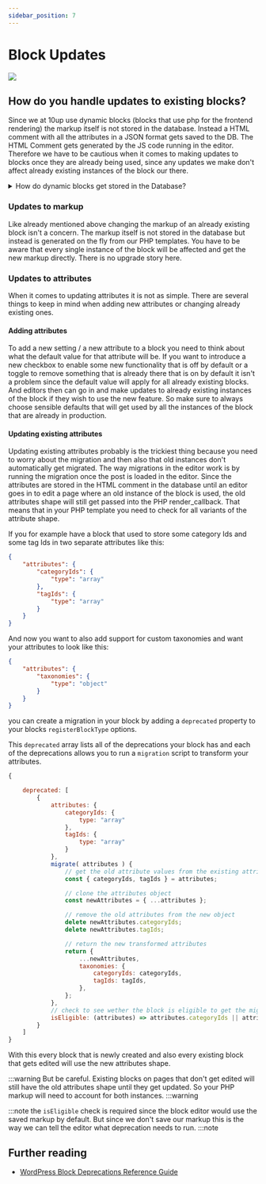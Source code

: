 ```yaml
---
sidebar_position: 7
---
```


# Block Updates

![](/img/block-migration.png)

## How do you handle updates to existing blocks?

Since we at 10up use dynamic blocks (blocks that use php for the frontend rendering) the markup itself is not stored in the database. Instead a HTML comment with all the attributes in a JSON format gets saved to the DB. The HTML Comment gets generated by the JS code running in the editor. Therefore we have to be cautious when it comes to making updates to blocks once they are already being used, since any updates we make don't affect already existing instances of the block our there.

<details>
<summary>How do dynamic blocks get stored in the Database?</summary>
If dynamic blocks define their `save` function to return `null` there still is some information that needs to get saved to the database. WordPress handles this automatically in its serialization step. Every attribute that isn't already used within the `save`, which means every attribute for blocks that don't have a `save` method, will get stored in a JSON format within the HTML comment of the block itself.

```html title="Serialized markup stored in the database"
<!-- wp:namespace/carousel -->
<!-- wp:namespace/slide {"headline":"This is a Headline","summary":"And some description text","linkText":"Read More","linkUrl":"https://example.com/","image":{269},"isEditingImage":false} /-->
<!-- wp:namespace/slide {"headline":"This is a Headline","summary":"And some description text","linkText":"Read More","linkUrl":"https://example.com/","image":{269},"isEditingImage":false} /-->
<!-- /wp:namespace/carousel -->
```

</details>

### Updates to markup

Like already mentioned above changing the markup of an already existing block isn't a concern. The markup itself is not stored in the database but instead is generated on the fly from our PHP templates. You have to be aware that every single instance of the block will be affected and get the new markup directly. There is no upgrade story here.

### Updates to attributes

When it comes to updating attributes it is not as simple. There are several things to keep in mind when adding new attributes or changing already existing ones.

#### Adding attributes

To add a new setting / a new attribute to a block you need to think about what the default value for that attribute will be. If you want to introduce a new checkbox to enable some new functionality that is off by default or a toggle to remove something that is already there that is on by default it isn't a problem since the default value will apply for all already existing blocks. And editors then can go in and make updates to already existing instances of the block if they wish to use the new feature. So make sure to always choose sensible defaults that will get used by all the instances of the block that are already in production.

#### Updating existing attributes

Updating existing attributes probably is the trickiest thing because you need to worry about the migration and then also that old instances don't automatically get migrated. The way migrations in the editor work is by running the migration once the post is loaded in the editor. Since the attributes are stored in the HTML comment in the database until an editor goes in to edit a page where an old instance of the block is used, the old attributes shape will still get passed into the PHP render_callback. That means that in your PHP template you need to check for all variants of the attribute shape.

If you for example have a block that used to store some category Ids and some tag Ids in two separate attributes like this:

```json
{
	"attributes": {
		"categoryIds": {
			"type": "array"
		},
		"tagIds": {
			"type": "array"
		}
	}
}
```

And now you want to also add support for custom taxonomies and want your attributes to look like this:

```json
{
	"attributes": {
		"taxonomies": {
			"type": "object"
		}
	}
}
```

you can create a migration in your block by adding a `deprecated` property to your blocks `registerBlockType` options.

This `deprecated` array lists all of the deprecations your block has and each of the deprecations allows you to run a `migration` script to transform your attributes.

```js
{

	deprecated: [
		{
			attributes: {
				categoryIds: {
					type: "array"
				},
				tagIds: {
					type: "array"
				}
			},
			migrate( attributes ) {
				// get the old attribute values from the existing attributes
				const { categoryIds, tagIds } = attributes;

				// clone the attributes object
				const newAttributes = { ...attributes };

				// remove the old attributes from the new object
				delete newAttributes.categoryIds;
				delete newAttributes.tagIds;

				// return the new transformed attributes
				return {
					...newAttributes,
					taxonomies: {
						categoryIds: categoryIds,
						tagIds: tagIds,
					},
				};
			},
			// check to see wether the block is eligible to get the migration
			isEligible: (attributes) => attributes.categoryIds || attributes.tagIds
		}
	]
}
```

With this every block that is newly created and also every existing block that gets edited will use the new attributes shape.

:::warning
But be careful. Existing blocks on pages that don't get edited will still have the old attributes shape until they get updated. So your PHP markup will need to account for both instances.
:::warning

:::note
the `isEligible` check is required since the block editor would use the saved markup by default. But since we don't save our markup this is the way we can tell the editor what deprecation needs to run.
:::note

## Further reading

- [WordPress Block Deprecations Reference Guide](https://github.com/WordPress/gutenberg/blob/trunk/docs/reference-guides/block-api/block-deprecation.md)
